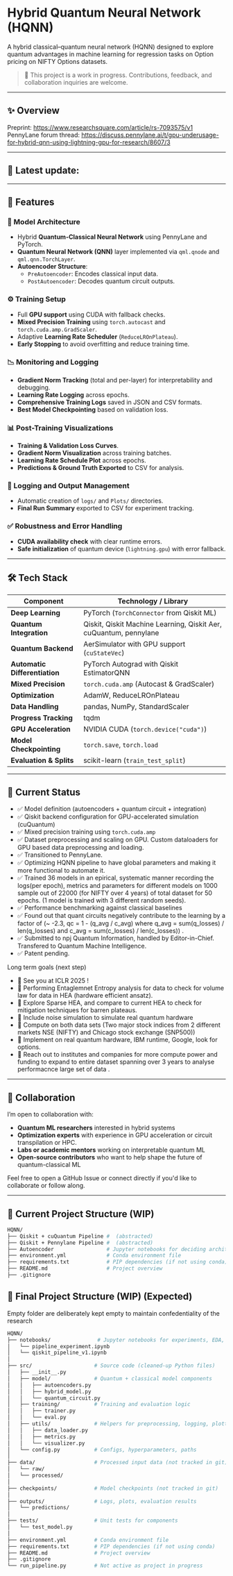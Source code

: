 # Hybrid Quantum Neural Network (HQNN)

A hybrid classical–quantum neural network (HQNN) designed to explore quantum advantages in machine learning for regression tasks on Option pricing on NIFTY  Options datasets.

> 🚧 This project is a work in progress. Contributions, feedback, and collaboration inquiries are welcome.

---

## ✨ Overview

Preprint: https://www.researchsquare.com/article/rs-7093575/v1
PennyLane forum thread: https://discuss.pennylane.ai/t/gpu-underusage-for-hybrid-qnn-using-lightning-gpu-for-research/8607/3

---
## 📌 Latest update: 

---

## 🚀 Features

### 🧠 Model Architecture
- Hybrid **Quantum-Classical Neural Network** using PennyLane and PyTorch.
- **Quantum Neural Network (QNN)** layer implemented via `qml.qnode` and `qml.qnn.TorchLayer`.
- **Autoencoder Structure**:
  - `PreAutoencoder`: Encodes classical input data.
  - `PostAutoencoder`: Decodes quantum circuit outputs.

### ⚙️ Training Setup
- Full **GPU support** using CUDA with fallback checks.
- **Mixed Precision Training** using `torch.autocast` and `torch.cuda.amp.GradScaler`.
- Adaptive **Learning Rate Scheduler** (`ReduceLROnPlateau`).
- **Early Stopping** to avoid overfitting and reduce training time.

### 📉 Monitoring and Logging
- **Gradient Norm Tracking** (total and per-layer) for interpretability and debugging.
- **Learning Rate Logging** across epochs.
- **Comprehensive Training Logs** saved in JSON and CSV formats.
- **Best Model Checkpointing** based on validation loss.

### 📊 Post-Training Visualizations
- **Training & Validation Loss Curves**.
- **Gradient Norm Visualization** across training batches.
- **Learning Rate Schedule Plot** across epochs.
- **Predictions & Ground Truth Exported** to CSV for analysis.

### 🧾 Logging and Output Management
- Automatic creation of `logs/` and `Plots/` directories.
- **Final Run Summary** exported to CSV for experiment tracking.

### ✅ Robustness and Error Handling
- **CUDA availability check** with clear runtime errors.
- **Safe initialization** of quantum device (`lightning.gpu`) with error fallback.


---

## 🛠 Tech Stack

| **Component**             | **Technology / Library**                                |
|---------------------------|----------------------------------------------------------|
| **Deep Learning**         | PyTorch (`TorchConnector` from Qiskit ML)               |
| **Quantum Integration**   | Qiskit, Qiskit Machine Learning, Qiskit Aer, cuQuantum, pennylane   |
| **Quantum Backend**       | AerSimulator with GPU support (`cuStateVec`)            |
| **Automatic Differentiation** | PyTorch Autograd with Qiskit EstimatorQNN        |
| **Mixed Precision**       | `torch.cuda.amp` (Autocast & GradScaler)                |
| **Optimization**          | AdamW, ReduceLROnPlateau                                 |
| **Data Handling**         | pandas, NumPy, StandardScaler                            |
| **Progress Tracking**     | tqdm                                                     |
| **GPU Acceleration**      | NVIDIA CUDA (`torch.device("cuda")`)                    |
| **Model Checkpointing**   | `torch.save`, `torch.load`                              |
| **Evaluation & Splits**   | scikit-learn (`train_test_split`)                       |


---

## 🔧 Current Status

- ✅ Model definition (autoencoders + quantum circuit + integration)
- ✅ Qiskit backend configuration for GPU-accelerated simulation (cuQuantum)
- ✅ Mixed precision training using `torch.cuda.amp`
- ✅ Dataset preprocessing and scaling on GPU. Custom dataloaders for GPU based data preprocessing and loading.
- ✅ Transitioned to PennyLane.
- ✅ Optimizing HQNN pipeline to have global parameters and making it more functional to automate it.
- ✅ Trained 36 models in an epirical, systematic manner recording the logs(per epoch), metrics and parameters for different models on 1000 sample out of 22000 (for NIFTY over 4 years) of total dataset for 50 epochs. (1 model is trained with 3 different random seeds). 
- ✅ Performance benchmarking against classical baselines
- ✅ Found out that quant circuits negatively contribute to the learning by a factor of (~ -2.3, qc = 1 - (q_avg / c_avg) where q_avg = sum(q_losses) / len(q_losses) and c_avg = sum(c_losses) / len(c_losses)) .
- ✅ Submitted to npj Quantum Information, handled by Editor-in-Chief. Transfered to Quantum Machine Intelligence.
- ✅ Patent pending.
 
Long term goals (next step)
- 🚧 See you at ICLR 2025 !
- 🚧 Performing Entaglemnet Entropy analysis for data to check for volume law for data in HEA (hardware efficient ansatz). 
- 🚧 Explore Sparse HEA, and compare to current HEA to check for mitigation techniques for barren plateaus. 
- 🚧 Include noise simulation to simulate real quantum hardware
- 🚧 Compute on both data sets (Two major stock indices from 2 different markets NSE (NIFTY) and Chicago stock exchange (SNP500))
- 🚧 Implement on real quantum hardware, IBM runtime, Google, look for options.
- 🚧 Reach out to institutes and companies for more compute power and funding to expand to entire dataset spanning over 3 years to analyse performacnce large set of data .
---

## 💬 Collaboration

I’m open to collaboration with:

- **Quantum ML researchers** interested in hybrid systems
- **Optimization experts** with experience in GPU acceleration or circuit transpilation or HPC.
- **Labs or academic mentors** working on interpretable quantum ML
- **Open-source contributors** who want to help shape the future of quantum-classical ML

Feel free to open a GitHub Issue or connect directly if you'd like to collaborate or follow along.

---
## 📁 Current Project Structure (WIP) 

```bash
HQNN/
├── Qiskit + cuQuantum Pipeline #  (abstracted)
├── Qiskit + Pennylane Pipeline #  (abstracted)
├── Autoencoder                 # Jupyter notebooks for deciding architecture of classical pre and post encoders
├── environment.yml             # Conda environment file
├── requirements.txt            # PIP dependencies (if not using conda)
├── README.md                   # Project overview
├── .gitignore
```
## 📁 Final Project Structure (WIP) (Expected)

Empty folder are deliberately kept empty to maintain confedentiality of the research

```bash
HQNN/
├── notebooks/               # Jupyter notebooks for experiments, EDA, prototyping
│   └── pipeline_experiment.ipynb
│   └── qiskit_pipeline_v1.ipynb
│
├── src/                    # Source code (cleaned-up Python files)
│   ├── __init__.py
│   ├── model/              # Quantum + classical model components
│   │   ├── autoencoders.py
│   │   ├── hybrid_model.py
│   │   └── quantum_circuit.py
│   ├── training/           # Training and evaluation logic
│   │   ├── trainer.py
│   │   └── eval.py
│   ├── utils/              # Helpers for preprocessing, logging, plotting
│   │   ├── data_loader.py
│   │   ├── metrics.py
│   │   └── visualizer.py
│   └── config.py           # Configs, hyperparameters, paths
│
├── data/                   # Processed input data (not tracked in git)
│   └── raw/            
│   └── processed/
│
├── checkpoints/            # Model checkpoints (not tracked in git)
│
├── outputs/                # Logs, plots, evaluation results
│   └── predictions/
│
├── tests/                  # Unit tests for components
│   └── test_model.py
│
├── environment.yml         # Conda environment file
├── requirements.txt        # PIP dependencies (if not using conda)
├── README.md               # Project overview
├── .gitignore
└── run_pipeline.py         # Not active as project in progress


